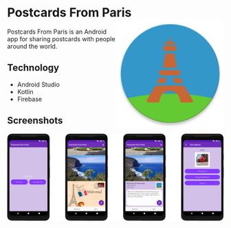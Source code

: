# Postcards From Paris <img src=".github/images/logo.png" width="250" title="Logo" alt="Logo" align="Right">
Postcards From Paris is an Android app for sharing postcards with people around the world.

## Technology

* Android Studio
* Kotlin
* Firebase

<!--
<p float="left">
  <img src=".github/images/login.png" width="150" title="Login screen" alt="Login screen">
  <img src=".github/images/mailbox.png" width="150" title="Mailbox" alt="Mailbox">
  <img src=".github/images/flipped_card.png" width="150" title="Flipped postcard" alt="Flipped postcard">
  <img src=".github/images/options.png" width="150" title="Options menu" alt="Options menu">
</p>
-->

## Screenshots
![Screenshots](.github/images/screens.png)
